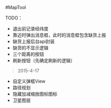 #MapTool

TODO：
- 退出前记录经纬度
- 靠近时弹出消息框，此时的消息框包含缺货上报
- 缺货上报后台api封装
- 缺货的不显示逻辑
- 三个距离的按钮
- 刷新按钮（先确定刷新的逻辑）



> 2015-4-17
- 自定义弹框View
- 路径规划
- 隐藏加减缩放图标图标
- 卫星图层